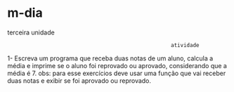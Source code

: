 # m-dia
terceira unidade


                                                        atividade

 1- Escreva um programa que receba duas notas de um aluno, calcula a  média e imprime se o aluno foi reprovado ou aprovado, considerando que a média é 7.
 obs: para esse exercícios deve usar uma função que vai receber duas notas e exibir se foi aprovado ou reprovado.                                                       
